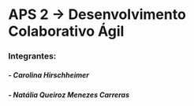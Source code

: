# APS 2 -> Desenvolvimento Colaborativo Ágil
### Integrantes:
  ##### - Carolina Hirschheimer
  ##### - Natália Queiroz Menezes Carreras
